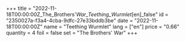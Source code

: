 +++
title = "2022-11-18T00:00:00Z_The_Brothers'_War_Teething_Wurmlet_[en]_false"
id = "2350027a-f3a4-4cba-9dfc-27e33bddb3be"
date = "2022-11-18T00:00:00Z"
name = "Teething Wurmlet"
lang = ["en"]
price = "0.66"
quantity = 4
foil = false
set = "The Brothers' War"
+++
